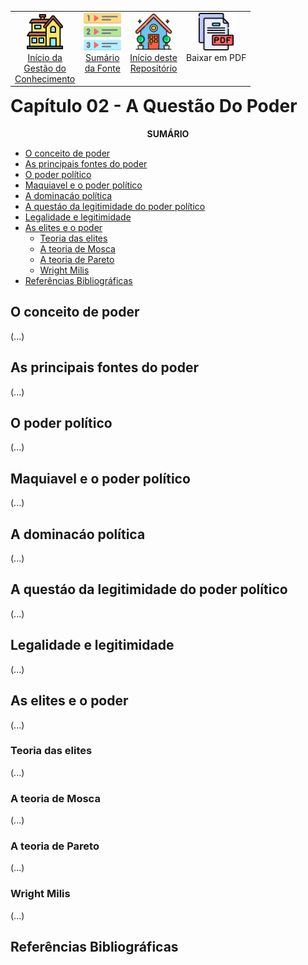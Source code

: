 <table align="right" border="0">
  <tr>
    <td align="center" valign="top">
      <a href="https://github.com/dnlclaudino/gestao-do-conhecimento#readme">
        <img src="https://github.com/dnlclaudino/imagens/blob/master/icones/icone-casa3.png?raw=true" heigh="60" width="60"><br>Início da <br>Gestão do <br>Conhecimento
      </a>
    </td>
    <td align="center" valign="top">
      <a href="./README.md">
        <img src="https://github.com/dnlclaudino/imagens/blob/master/icones/sumario.png?raw=true" heigh="60" width="60"><br>Sumário<br>da Fonte
      </a>
    </td>
    <td align="center" valign="top">
      <a href="../README.md">
        <img src="https://github.com/dnlclaudino/imagens/blob/master/icones/icone-casa2.png?raw=true" heigh="60" width="60"><br>Início deste <br>Repositório
      </a>
    </td>
    <td align="center" valign="top">
        <img src="https://github.com/dnlclaudino/imagens/blob/master/icones-aplicativos/pdf/pdf.png?raw=true" heigh="60" width="60"><br>Baixar em PDF
    </td>
  </tr>
</table><br><br><br><br><br>

# Capítulo 02 - A Questão Do Poder

<center><b>SUMÁRIO</b></center>

<!-- TOC updateonsave:false-->

- [O conceito de poder](#o-conceito-de-poder)
- [As principais fontes do poder](#as-principais-fontes-do-poder)
- [O poder político](#o-poder-político)
- [Maquiavel e o poder político](#maquiavel-e-o-poder-político)
- [A dominacáo política](#a-dominacáo-política)
- [A questáo da legitimidade do poder político](#a-questáo-da-legitimidade-do-poder-político)
- [Legalidade e legitimidade](#legalidade-e-legitimidade)
- [As elites e o poder](#as-elites-e-o-poder)
    - [Teoria das elites](#teoria-das-elites)
    - [A teoria de Mosca](#a-teoria-de-mosca)
    - [A teoria de Pareto](#a-teoria-de-pareto)
    - [Wright Milis](#wright-milis)
- [Referências Bibliográficas](#referências-bibliográficas)

<!-- /TOC -->

## O conceito de poder

(...)

## As principais fontes do poder

(...)

## O poder político

(...)

## Maquiavel e o poder político

(...)

## A dominacáo política

(...)

## A questáo da legitimidade do poder político

(...)

## Legalidade e legitimidade

(...)

## As elites e o poder

(...)

### Teoria das elites

(...)

### A teoria de Mosca

(...)

### A teoria de Pareto

(...)

### Wright Milis

(...)

## Referências Bibliográficas